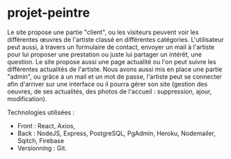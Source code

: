 # projet-peintre

Le site propose une partie "client", ou les visiteurs peuvent voir les différentes œuvres de l'artiste classé en différentes catégories. L'utilisateur peut aussi, à travers un formulaire de contact, envoyer un mail à l'artiste pour lui proposer une prestation ou juste lui partager un intérêt, une question. Le site propose aussi une page actualité ou l'on peut suivre les différentes actualités de l'artiste.
Nous avons aussi mis en place une partie "admin", ou grâce à un mail et un mot de passe, l'artiste peut se connecter afin d'arriver sur une interface ou il pourra gérer son site (gestion des oeuvres, de ses actualités, des photos de l'accueil : suppression, ajour, modification).


Technologies utilisées :
- Front : React, Axios, 
- Back : NodeJS, Express, PostgreSQL, PgAdmin, Heroku, Nodemailer, Sqitch, Firebase 
- Versionning : Git.

